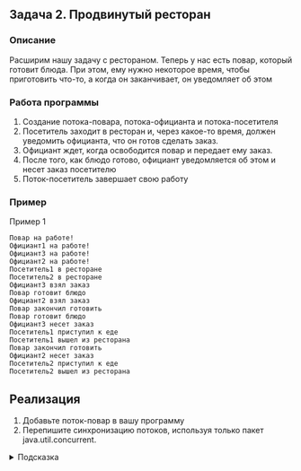 ## Задача 2. Продвинутый ресторан

### Описание
Расширим нашу задачу с рестораном. Теперь у нас есть повар, который готовит блюда. При этом, ему нужно некоторое время,
чтобы приготовить что-то, а когда он заканчивает, он уведомляет об этом

### Работа программы
1. Создание потока-повара, потока-официанта и потока-посетителя
2. Посетитель заходит в ресторан и, через какое-то время, должен уведомить официанта, что он готов сделать заказ.
3. Официант ждет, когда освободится повар и передает ему заказ.
4. После того, как блюдо готово, официант уведомляется об этом и несет заказ посетителю
5. Поток-посетитель завершает свою работу

### Пример
Пример 1
```
Повар на работе!
Официант1 на работе!
Официант3 на работе!
Официант2 на работе!
Посетитель1 в ресторане
Посетитель2 в ресторане
Официант3 взял заказ
Повар готовит блюдо
Официант2 взял заказ
Повар закончил готовить
Повар готовит блюдо
Официант3 несет заказ
Посетитель1 приступил к еде
Посетитель1 вышел из ресторана
Повар закончил готовить
Официант2 несет заказ
Посетитель2 приступил к еде
Посетитель2 вышел из ресторана
```

## Реализация
1. Добавьте поток-повар в вашу программу
2. Перепишите синхронизацию потоков, используя только пакет java.util.concurrent.



<details>
  <summary>Подсказка</summary>
  
  Используйте методы продвинутые средства синхронизации для реализации программы
  Для реализации работы официанта могут понадобиться сразу два синхронизатора
</details>


